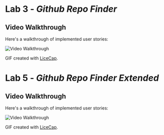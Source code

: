# Lab 3 - *Github Repo Finder*

## Video Walkthrough 

Here's a walkthrough of implemented user stories:

<img src='http://i.imgur.com/VUVmyF6.gif' title='Video Walkthrough' width='' alt='Video Walkthrough' />

GIF created with [LiceCap](http://www.cockos.com/licecap/).

# Lab 5 - *Github Repo Finder Extended*

## Video Walkthrough 

Here's a walkthrough of implemented user stories:

<img src='http://i.imgur.com/TJ7oHWv.gif' title='Video Walkthrough' width='' alt='Video Walkthrough' />

GIF created with [LiceCap](http://www.cockos.com/licecap/).
